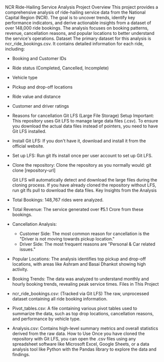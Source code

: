 NCR Ride-Hailing Service Analysis
Project Overview
This project provides a comprehensive analysis of ride-hailing service data from the National Capital Region (NCR). The goal is to uncover trends, identify key performance indicators, and derive actionable insights from a dataset of over 148,000 ride bookings. The analysis focuses on booking patterns, revenue, cancellation reasons, and popular locations to better understand the service's operations.
Dataset
The primary dataset for this analysis is ncr_ride_bookings.csv. It contains detailed information for each ride, including:
 * Booking and Customer IDs
 * Ride status (Completed, Cancelled, Incomplete)
 * Vehicle type
 * Pickup and drop-off locations
 * Ride value and distance
 * Customer and driver ratings
 * Reasons for cancellation
Git LFS (Large File Storage) Setup
Important: This repository uses Git LFS to manage large data files (.csv). To ensure you download the actual data files instead of pointers, you need to have Git LFS installed.
 * Install Git LFS: If you don't have it, download and install it from the official website.
 * Set up LFS: Run git lfs install once per user account to set up Git LFS.
 * Clone the repository: Clone the repository as you normally would:
   git clone [repository-url]

   Git LFS will automatically detect and download the large files during the cloning process. If you have already cloned the repository without LFS, run git lfs pull to download the data files.
Key Insights from the Analysis
 * Total Bookings: 148,767 rides were analyzed.
 * Total Revenue: The service generated over ₹5.1 Crore from these bookings.
 * Cancellation Analysis:
   * Customer Side: The most common reason for cancellation is the "Driver is not moving towards pickup location."
   * Driver Side: The most frequent reasons are "Personal & Car related issues."
 * Popular Locations: The analysis identifies top pickup and drop-off locations, with areas like Ashram and Basai Dhankot showing high activity.
 * Booking Trends: The data was analyzed to understand monthly and hourly booking trends, revealing peak service times.
Files in This Project
 * ncr_ride_bookings.csv: (Tracked via Git LFS) The raw, unprocessed dataset containing all ride booking information.
 * Pivot_tables.csv: A file containing various pivot tables used to summarize the data, such as top drop locations, cancellation reasons, and performance by vehicle type.
 * Analysis.csv: Contains high-level summary metrics and overall statistics derived from the raw data.
How to Use
Once you have cloned the repository with Git LFS, you can open the .csv files using any spreadsheet software like Microsoft Excel, Google Sheets, or a data analysis tool like Python with the Pandas library to explore the data and findings.
